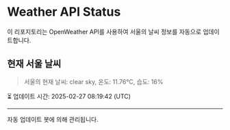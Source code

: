 
# Weather API Status

이 리포지토리는 OpenWeather API를 사용하여 서울의 날씨 정보를 자동으로 업데이트합니다.

## 현재 서울 날씨
> 서울의 현재 날씨: clear sky, 온도: 11.76°C, 습도: 16%

⏳ 업데이트 시간: 2025-02-27 08:19:42 (UTC)

---
자동 업데이트 봇에 의해 관리됩니다.

